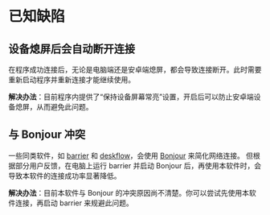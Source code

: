 # 已知缺陷

## 设备熄屏后会自动断开连接

在程序成功连接后，无论是电脑端还是安卓端熄屏，都会导致连接断开。此时需要重新启动程序并重新连接才能继续使用。

**解决办法**：目前程序内提供了“保持设备屏幕常亮”设置，开启后可以防止安卓端设备熄屏，从而避免此问题。

## 与 Bonjour 冲突

一些同类软件，如 [barrier](https://github.com/debauchee/barrier) 和 [deskflow](https://github.com/deskflow/deskflow)，会使用 [Bonjour](https://developer.apple.com/bonjour/) 来简化网络连接。
但根据部分用户反馈，在电脑上运行 barrier 并启动 Bonjour 后，再使用本软件时，会导致本软件的连接成功率显著降低。

**解决办法**：目前本软件与 Bonjour 的冲突原因尚不清楚。你可以尝试先使用本软件连接，再启动 barrier 来规避此问题。
